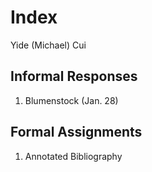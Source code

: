 # Index

Yide (Michael) Cui

## Informal Responses

1. Blumenstock (Jan. 28)

## Formal Assignments

1. Annotated Bibliography
